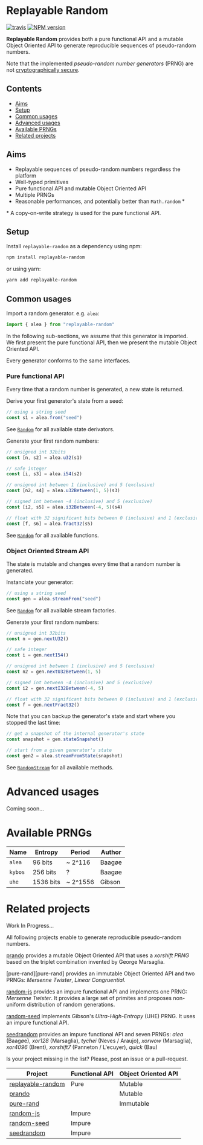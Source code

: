 
# Replayable Random

[![travis][travis-image]][travis-url]
[![NPM version][npm-image]][npm-url]

**Replayable Random** provides both a pure functional API and a mutable Object Oriented API to generate reproducible sequences of pseudo-random numbers.

Note that the implemented *pseudo-random number generators* (PRNG) are not [cryptographically secure][crypto-random].


## Contents

- [Aims](#aims)
- [Setup](#setup)
- [Common usages](#common-usages)
- [Advanced usages](#advanced-usages)
- [Available PRNGs](#available-prngs)
- [Related projects](#related-projects)


## Aims

- Replayable sequences of pseudo-random numbers regardless the platform
- Well-typed primitives
- Pure functional API and mutable Object Oriented API
- Multiple PRNGs
- Reasonable performances, and potentially better than `Math.random` *

\* A copy-on-write strategy is used for the pure functional API.

## Setup

Install `replayable-random` as a dependency using npm:

```sh
npm install replayable-random
```

or using yarn:

```sh
yarn add replayable-random
```


## Common usages

Import a random generator. e.g. `alea`:

```ts
import { alea } from "replayable-random"
```

In the following sub-sections, we assume that this generator is imported.
 We first present the pure functional API, then we present the mutable Object Oriented API.

Every generator conforms to the same interfaces.

### Pure functional API

Every time that a random number is generated, a new state is returned.

Derive your first generator's state from a seed:

```ts
// using a string seed
const s1 = alea.from("seed")
```

See [`Random`](src/core/random.ts) for all available state derivators.

Generate your first random numbers:

```ts
// unsigned int 32bits
const [n, s2] = alea.u32(s1)

// safe integer
const [i, s3] = alea.i54(s2)

// unsigned int between 1 (inclusive) and 5 (exclusive)
const [n2, s4] = alea.u32Between(1, 5)(s3)

// signed int between -4 (inclusive) and 5 (exclusive)
const [i2, s5] = alea.i32Between(-4, 5)(s4)

// float with 32 significant bits between 0 (inclusive) and 1 (exclusive)
const [f, s6] = alea.fract32(s5)
```

See [`Random`](src/core/random.ts) for all available functions.

### Object Oriented Stream API

The state is mutable and changes every time that a random number is generated.

Instanciate your generator:

```ts
// using a string seed
const gen = alea.streamFrom("seed")
```

See [`Random`](src/core/random-stream-factory.ts) for all available stream factories.

Generate your first random numbers:

```ts
// unsigned int 32bits
const n = gen.nextU32()

// safe integer
const i = gen.nextI54()

// unsigned int between 1 (inclusive) and 5 (exclusive)
const n2 = gen.nextU32Between(1, 5)

// signed int between -4 (inclusive) and 5 (exclusive)
const i2 = gen.nextI32Between(-4, 5)

// float with 32 significant bits between 0 (inclusive) and 1 (exclusive)
const f = gen.nextFract32()
```

Note that you can backup the generator's state and start where you stopped the last time:

```ts
// get a snapshot of the internal generator's state
const snapshot = gen.stateSnapshot()

// start from a given generator's state
const gen2 = alea.streamFromState(snapshot)
```

See [`RandomStream`](src/core/random-stream.ts) for all available methods.


# Advanced usages

Coming soon...


# Available PRNGs

| Name    | Entropy    | Period    | Author  |
|---------|------------|-----------|---------|
| `alea`  | 96 bits    | ~ 2^116   | Baagøe  |
| `kybos` | 256 bits   | ?         | Baagøe  |
| `uhe`   | 1536 bits  | ~ 2^1556  | Gibson  |


# Related projects

Work In Progress...

All following projects enable to generate reproducible pseudo-random numbers.

[prando][prando] provides a mutable Object Oriented API that uses a *xorshift PRNG* based on the triplet combination invented by George Marsaglia.

[pure-rand][pure-rand] provides an immutable Object Oriented API and two PRNGs: *Mersenne Twister*, *Linear Congruential*.

[random-js][rand-js] provides an impure functional API and implements one PRNG: *Mersenne Twister*. It provides a large set of primites and proposes non-uniform distribution of random generations.

[random-seed][rand-seed] implements Gibson's *Ultra-High-Entropy* (UHE) PRNG. It uses an impure functional API.

[seedrandom][seedrand] provides an impure functional API and seven PRNGs: *alea* (Baagøe), *xor128* (Marsaglia), *tychei* (Neves / Araujo), *xorwow* (Marsaglia), *xor4096* (Brent), *xorshift7* (Panneton / L'ecuyer), *quick* (Bau)

Is your project missing in the list? Please, post an issue or a pull-request.

| Project                  | Functional API | Object Oriented API |
|--------------------------|----------------|---------------------|
| [replayable-random](#)   | Pure           | Mutable             |
| [prando][prando]         |                | Mutable             |
| [pure-rand][prand]       |                | Immutable           |
| [random-js][rand-js]     | Impure         |                     |
| [random-seed][rand-seed] | Impure         |                     |
| [seedrandom][seedrand]   | Impure         |                     |


[travis-image]:
https://img.shields.io/travis/Conaclos/replayable-random/master.svg
[travis-url]: https://travis-ci.org/Conaclos/replayable-random
[npm-image]:
https://img.shields.io/npm/v/replayable-random.svg?style=flat-square
[npm-url]:
https://www.npmjs.com/package/replayable-random
[crypto-random]:
https://en.wikipedia.org/wiki/Cryptographically_secure_pseudorandom_number_generator

[prand]:
https://github.com/dubzzz/pure-rand
[prando]:
https://github.com/zeh/prando
[rand-js]:
https://github.com/ckknight/random-js
[rand-seed]:
https://github.com/skratchdot/random-seed
[seedrand]:
https://github.com/davidbau/seedrandom